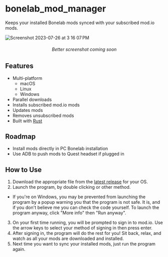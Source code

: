 # bonelab_mod_manager

Keeps your installed Bonelab mods synced with your subscribed mod.io mods.

![Screenshot 2023-07-26 at 3 16 07 PM](https://github.com/valentinegb/bonelab_mod_manager/assets/35977727/3ba202ab-97be-4c0c-9933-58eb8d30f2d9)

<h6 align="center">Better screenshot coming soon</h6>

## Features

- Multi-platform
  - macOS
  - Linux
  - Windows
- Parallel downloads
- Installs subscribed mod.io mods
- Updates mods
- Removes unsubscribed mods
- Built with [Rust](http://rust-lang.org)

## Roadmap

- Install mods directly in PC Bonelab installation
- Use ADB to push mods to Quest headset if plugged in

## How to Use

1. Download the appropriate file from the [latest release](https://github.com/valentinegb/bonelab_mod_manager/releases/latest) for your OS.
2. Launch the program, by double clicking or other method.
  - If you're on Windows, you may be prevented from launching the program by a popup warning you that the program is not safe.
    It is, and if you don't believe me you can check the code yourself. To launch the program anyway, click "More info" then "Run anyway".
3. On your first time running, you will be prompted to sign in to mod.io. Use the arrow keys to select your method of signing in then press enter.
4. After signing in, the program will do the rest for you! Sit back, relax, and watch as all your mods are downloaded and installed.
5. Next time you want to sync your installed mods, just run the program again.
